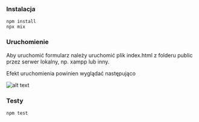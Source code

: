 ### Instalacja

```
npm install
npx mix
```

### Uruchomienie

Aby uruchomić formularz należy uruchomić plik index.html z folderu public przez serwer lokalny, np. xampp lub inny.

Efekt uruchomienia powinien wyglądać następująco

![alt text](https://ibb.co/7jc3HZR)


### Testy

```
npm test
```

